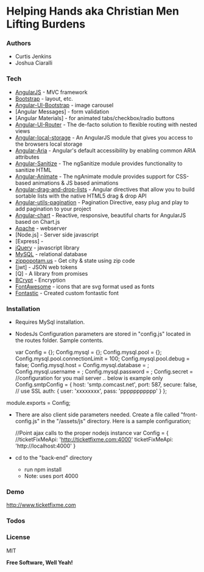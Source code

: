 # Helping Hands aka Christian Men Lifting Burdens



### Authors
- Curtis Jenkins
- Joshua Ciaralli

### Tech



* [AngularJS] - MVC framework
* [Bootstrap] - layout, etc.
* [Angular-UI-Bootstrap] - image carousel
* [Angular Messages] - form validation
* [Angular Materials] - for animated tabs/checkbox/radio buttons
* [Angular-UI-Router] - The de-facto solution to flexible routing with nested views
* [Angular-local-storage] - An AngularJS module that gives you access to the browsers local storage
* [Angular-Aria] - Angular's default accessibility by enabling common ARIA attributes
* [Angular-Sanitize] - The ngSanitize module provides functionality to sanitize HTML
* [Angular-Animate] - The ngAnimate module provides support for CSS-based animations & JS based animations
* [Angular-drag-and-drop-lists] - Angular directives that allow you to build sortable lists with the native HTML5 drag & drop API
* [Angular-utils-pagination] - Pagination Directive, easy plug and play to add pagination to your project
* [Angular-chart] - Reactive, responsive, beautiful charts for AngularJS based on Chart.js
* [Apache] - webserver
* [Node.js] - Server side javascript
* [Express] -
* [jQuery] - javascript library
* [MySQL] - relational database
* [zippopotam.us] - Get city & state using zip code
* [jwt] - JSON web tokens
* [Q] - A library from promises
* [BCrypt] - Encryption
* [FontAwesome] - icons that are svg format used as fonts
* [Fontastic] - Created custom fontastic font

### Installation
  - Requires MySql installation.
  - NodesJs Configuration parameters are stored in "config.js" located in the routes folder.  Sample contents.

    var Config = {};
    Config.mysql = {};
    Config.mysql.pool = {};
    Config.mysql.pool.connectionLimit = 100;
    Config.mysql.pool.debug = false;
    Config.mysql.host = <your MySql host name>
    Config.mysql.database = <database name>;
    Config.mysql.username = <your username>;
    Config.mysql.password = <your password>;
    Config.secret = <secret string for Json Web Tokens>
    //configuration for you mail server .. below is example only
    Config.smtpConfig =  {
      host: 'smtp.comcast.net',
      port: 587,
      secure: false, // use SSL
      auth: {
          user: 'xxxxxxxx',
          pass: 'ppppppppppp'
      }
  };

  module.exports = Config;

- There are also client side parameters needed.  Create a file called "front-config.js" in the "/assets/js" directory.  Here is a sample configuration;

    //Point ajax calls to the proper nodejs instance
    var Config = {
       //ticketFixMeApi: 'http://ticketfixme.com:4000'
      ticketFixMeApi: 'http://localhost:4000'
      }

- cd to the "back-end" directory
    * run npm install
    * Note: uses port 4000

### Demo

http://www.ticketfixme.com

### Todos


### License

MIT


**Free Software, Well Yeah!**

[//]: # (These are reference links used in the body of this note and get stripped out when the markdown processor does its job. There is no need to format nicely because it shouldn't be seen. Thanks SO - http://stackoverflow.com/questions/4823468/store-comments-in-markdown-syntax)


   [PHP]: <http://www.php.net/>
   [MySQL]: <http://mysql.com>
   [Apache]: <http://apache.org>
   [Bootstrap]: <http://twitter.github.com/bootstrap/>
   [AngularJS]: <http://angularjs.org>
   [jQuery]: <http://jquery.com>
   [Angular-UI-Router]: <https://angular-ui.github.io/ui-router/>
   [Angular-UI-Bootstrap]: <https://angular-ui.github.io/bootstrap/>
   [Angular-local-storage]: <https://github.com/grevory/angular-local-storage>
   [Angular-Messages]: <https://docs.angularjs.org/api/ngMessages>
   [Angular-Aria]: https://docs.angularjs.org/guide/accessibility
   [Angular-Sanitize]: <https://docs.angularjs.org/api/ngSanitize>
   [Angular-Animate]: <https://docs.angularjs.org/api/ngAnimate>
   [Angular-drag-and-drop-lists]: <https://github.com/marceljuenemann/angular-drag-and-drop-lists>
   [Angular-utils-pagination]: <https://github.com/michaelbromley/angularUtils/tree/master/src/directives/pagination>
   [Angular-chart]: <http://jtblin.github.io/angular-chart.js/>
   [Passport]: <http://passportjs.org/>
   [BCrypt]: <https://github.com/ncb000gt/node.bcrypt.js/>
   [zippopotam.us]: <http://www.zippopotam.us/>
   [FontAwesome]: <http://fontawesome.io/>
   [Fontastic]: <http://fontastic.me/>

